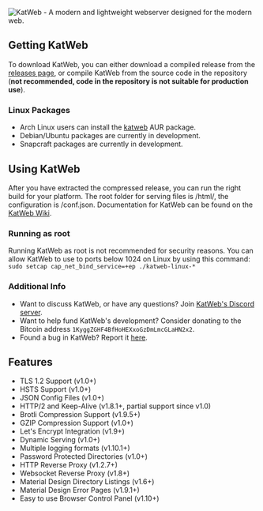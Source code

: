 <img src="https://kittyhacker101.tk/KatWeb.png" alt="KatWeb - A modern and lightweight webserver designed for the modern web."></img> 

## Getting KatWeb
To download KatWeb, you can either download a compiled release from the [releases page](https://github.com/kittyhacker101/KatWeb/releases), or compile KatWeb from the source code in the repository (**not recommended, code in the repository is not suitable for production use**).

### Linux Packages
- Arch Linux users can install the [katweb](https://aur.archlinux.org/packages/katweb/) AUR package.
- Debian/Ubuntu packages are currently in development.
- Snapcraft packages are currently in development.

## Using KatWeb
After you have extracted the compressed release, you can run the right build for your platform.
The root folder for serving files is /html/, the configuration is /conf.json.
Documentation for KatWeb can be found on the [KatWeb Wiki](https://github.com/kittyhacker101/KatWeb/wiki).

### Running as root
Running KatWeb as root is not recommended for security reasons. You can allow KatWeb to use to ports below 1024 on Linux by using this command: `sudo setcap cap_net_bind_service=+ep ./katweb-linux-*`

### Additional Info
- Want to discuss KatWeb, or have any questions? Join [KatWeb's Discord server](https://discord.gg/Wy2kHBg).
- Want to help fund KatWeb's development? Consider donating to the Bitcoin address `1KyggZGHF4BfHoHEXxoGzDmLmcGLaHN2x2`.
- Found a bug in KatWeb? Report it [here](https://github.com/kittyhacker101/KatWeb/issues).

## Features
- TLS 1.2 Support (v1.0+)
- HSTS Support (v1.0+)
- JSON Config Files (v1.0+)
- HTTP/2 and Keep-Alive (v1.8.1+, partial support since v1.0)
- Brotli Compression Support (v1.9.5+)
- GZIP Compression Support (v1.0+)
- Let's Encrypt Integration (v1.9+)
- Dynamic Serving (v1.0+)
- Multiple logging formats (v1.10.1+)
- Password Protected Directories (v1.0+)
- HTTP Reverse Proxy (v1.2.7+)
- Websocket Reverse Proxy (v1.8+)
- Material Design Directory Listings (v1.6+)
- Material Design Error Pages (v1.9.1+)
- Easy to use Browser Control Panel (v1.10+)
